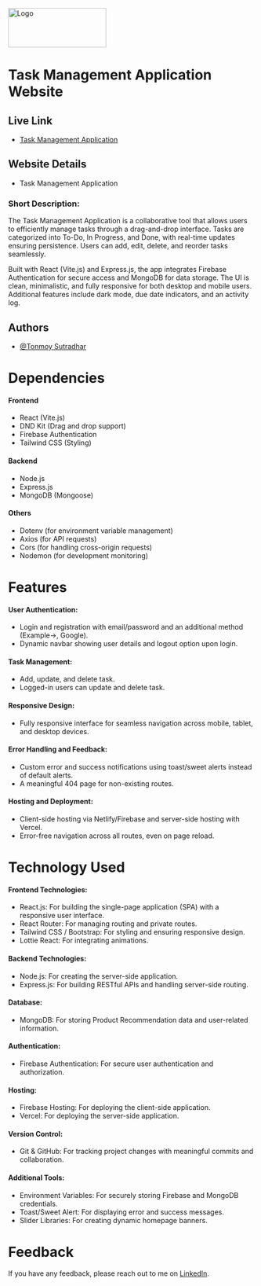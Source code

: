 <img src="https://cdn.educba.com/academy/wp-content/uploads/2017/02/Task-Management-Application.jpg" alt="Logo" width="200" height="80" />

# Task Management Application Website

## Live Link

- [Task Management Application ](https://task-management-applicat-1b939.web.app)

## Website Details

- Task Management Application

### Short Description:

The Task Management Application is a collaborative tool that allows users to efficiently manage tasks through a drag-and-drop interface. Tasks are categorized into To-Do, In Progress, and Done, with real-time updates ensuring persistence. Users can add, edit, delete, and reorder tasks seamlessly.

Built with React (Vite.js) and Express.js, the app integrates Firebase Authentication for secure access and MongoDB for data storage. The UI is clean, minimalistic, and fully responsive for both desktop and mobile users. Additional features include dark mode, due date indicators, and an activity log.

## Authors

- [@Tonmoy Sutradhar](https://github.com/tonmoy-sutradhar)

# Dependencies

#### Frontend

- React (Vite.js)
- DND Kit (Drag and drop support)
- Firebase Authentication
- Tailwind CSS (Styling)

#### Backend

- Node.js
- Express.js
- MongoDB (Mongoose)

#### Others

- Dotenv (for environment variable management)
- Axios (for API requests)
- Cors (for handling cross-origin requests)
- Nodemon (for development monitoring)

# Features

#### User Authentication:

- Login and registration with email/password and an additional method (Example->, Google).
- Dynamic navbar showing user details and logout option upon login.

#### Task Management:

- Add, update, and delete task.
- Logged-in users can update and delete task.

#### Responsive Design:

- Fully responsive interface for seamless navigation across mobile, tablet, and desktop devices.

#### Error Handling and Feedback:

- Custom error and success notifications using toast/sweet alerts instead of default alerts.
- A meaningful 404 page for non-existing routes.

#### Hosting and Deployment:

- Client-side hosting via Netlify/Firebase and server-side hosting with Vercel.
- Error-free navigation across all routes, even on page reload.

# Technology Used

#### Frontend Technologies:

- React.js: For building the single-page application (SPA) with a responsive user interface.
- React Router: For managing routing and private routes.
- Tailwind CSS / Bootstrap: For styling and ensuring responsive design.
- Lottie React: For integrating animations.

#### Backend Technologies:

- Node.js: For creating the server-side application.
- Express.js: For building RESTful APIs and handling server-side routing.

#### Database:

- MongoDB: For storing Product Recommendation data and user-related information.

#### Authentication:

- Firebase Authentication: For secure user authentication and authorization.

#### Hosting:

- Firebase Hosting: For deploying the client-side application.
- Vercel: For deploying the server-side application.

#### Version Control:

- Git & GitHub: For tracking project changes with meaningful commits and collaboration.

#### Additional Tools:

- Environment Variables: For securely storing Firebase and MongoDB credentials.
- Toast/Sweet Alert: For displaying error and success messages.
- Slider Libraries: For creating dynamic homepage banners.

# Feedback

If you have any feedback, please reach out to me on [LinkedIn](https://www.linkedin.com/in/tonmoy-sutradhar-013071280/).
